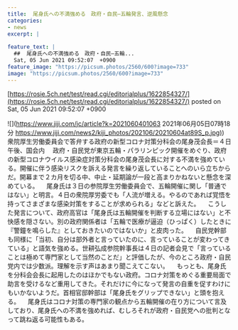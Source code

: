```yaml
---
title:  尾身氏への不満強める　政府・自民—五輪発言、逆風懸念  
categories:
- news
excerpt: |
  
feature_text: |
  ##  尾身氏への不満強める　政府・自民—五輪...
  Sat, 05 Jun 2021 09:52:07  +0900
feature_image: "https://picsum.photos/2560/600?image=733"
image: "https://picsum.photos/2560/600?image=733"
---
```


[https://rosie.5ch.net/test/read.cgi/editorialplus/1622854327/](https://rosie.5ch.net/test/read.cgi/editorialplus/1622854327/)
posted on Sat, 05 Jun 2021 09:52:07  +0900

<!--more-->

![](https://www.jiji.com/jc/article?k=2021060401063 2021年06月05日07時18分 [https://www.jiji.com/news2/kiji_photos/202106/20210604at89S_p.jpg)](https://www.jiji.com/news2/kiji_photos/202106/20210604at89S_p.jpg)) 衆院厚生労働委員会で答弁する政府の新型コロナ対策分科会の尾身茂会長＝４日午後、国会内 　政府・自民党が東京五輪・パラリンピック開催をめぐり、政府の新型コロナウイルス感染症対策分科会の尾身茂会長に対する不満を強めている。開催に伴う感染リスクを訴える発言を繰り返していることへのいら立ちからだ。開幕まで２カ月を切る中、中止・延期論が一段と高まりかねないと懸念を深めている。 　尾身氏は３日の参院厚生労働委員会で、五輪開催に関し「普通ではない」と明言。４日の衆院厚労委でも「人流が増える。やるのであれば覚悟を持ってさまざまな感染対策をすることが求められる」などと訴えた。 　こうした発言について、政府高官は「尾身氏は五輪開催を判断する立場にはない」と不快感を隠さない。別の政府関係者は「五輪で医療が逼迫（ひっぱく）したときに『警鐘を鳴らした』としておきたいのではないか」と皮肉った。 　自民党幹部も同様に「当初、自分は部外者と言っていたのに、言っていることが変わってきている」と語気を強める。世耕弘成参院幹事長は４日の記者会見で「言っていることは極めて専門家として当然のことだ」と評価したが、今のところ政府・自民党内では少数派。理解を示す声はあまり聞こえてこない。 　もっとも、尾身氏を分科会会長に起用したのはほかでもない政府。コロナ対策をめぐる重要局面で助言を受けるなど重用してきた。それだけに今になって発言の自重を促すわけにもいかないようだ。首相官邸幹部は「尾身氏をグリップできない」と頭を抱える。 　尾身氏はコロナ対策の専門家の観点から五輪開催の在り方について言及しており、尾身氏への不満を強めれば、むしろそれが政府・自民党への批判となって跳ね返る可能性もある。
